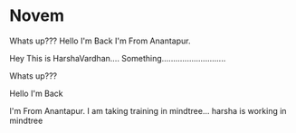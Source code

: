 # Novem
Whats up??? Hello I'm Back I'm From Anantapur.




Hey This is HarshaVardhan....
Something............................

Whats up???

Hello I'm Back



I'm From Anantapur.
I am taking training in mindtree...
harsha is working in mindtree













